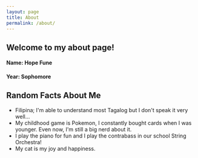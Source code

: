 ```yaml
---
layout: page
title: About
permalink: /about/
---
```


## Welcome to my about page!

#### Name: Hope Fune 
#### Year: Sophomore 

## Random Facts About Me
- Filipina; I'm able to understand most Tagalog but I don't speak it very well...
- My childhood game is Pokemon, I constantly bought cards when I was younger. Even now, I'm still a big nerd about it.
- I play the piano for fun and I play the contrabass in our school String Orchestra!
- My cat is my joy and happiness.